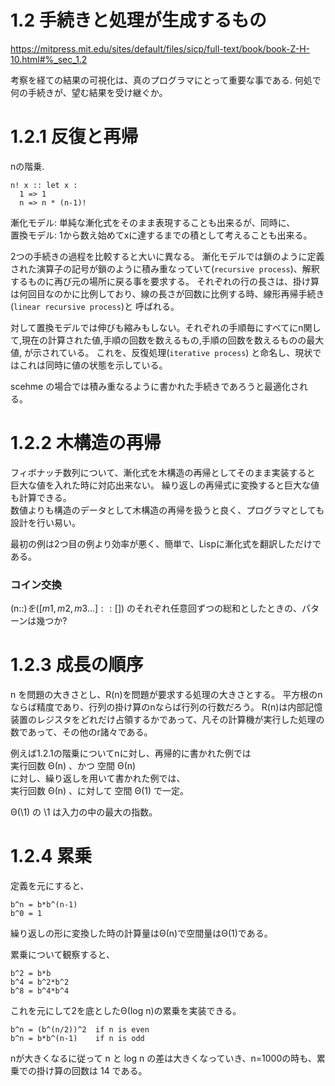 
# 1.2 手続きと処理が生成するもの

https://mitpress.mit.edu/sites/default/files/sicp/full-text/book/book-Z-H-10.html#%_sec_1.2  

考察を経ての結果の可視化は、真のプログラマにとって重要な事である.
何処で何の手続きが、望む結果を受け継ぐか。

# 1.2.1 反復と再帰

nの階乗.
```
n! x :: let x :
  1 => 1
  n => n * (n-1)!
```

漸化モデル: 単純な漸化式をそのまま表現することも出来るが、同時に、  
置換モデル: 1から数え始めてxに達するまでの積として考えることも出来る。  

2つの手続きの過程を比較すると大いに異なる。
漸化モデルでは鎖のように定義された演算子の記号が鎖のように積み重なっていて(`recursive process`)、解釈するものに再び元の場所に戻る事を要求する。
それぞれの行の長さは、掛け算は何回目なのかに比例しており、線の長さが回数に比例する時、線形再帰手続き(`linear recursive process`)と 呼ばれる。

対して置換モデルでは伸びも縮みもしない。それぞれの手順毎にすべてにn関して,現在の計算された値,手順の回数を数えるもの,手順の回数を数えるものの最大値, が示されている。 これを、反復処理(`iterative process`) と命名し、現状ではこれは同時に値の状態を示している。


scehme の場合では積み重なるように書かれた手続きであろうと最適化される。


# 1.2.2 木構造の再帰

フィボナッチ数列について、漸化式を木構造の再帰としてそのまま実装すると 巨大な値を入れた時に対応出来ない。 繰り返しの再帰式に変換すると巨大な値も計算できる。  
 数値よりも構造のデータとして木構造の再帰を扱うと良く、プログラマとしても設計を行い易い。
 
最初の例は2つ目の例より効率が悪く、簡単で、Lispに漸化式を翻訳しただけである。

### コイン交換

(n::$) を ([m1, m2, m3...]::[$]) のそれぞれ任意回ずつの総和としたときの、パターンは幾つか?


# 1.2.3 成長の順序
n を問題の大きさとし、R(n)を問題が要求する処理の大きさとする。
平方根のnならば精度であり、行列の掛け算のnならば行列の行数だろう。
R(n)は内部記憶装置のレジスタをどれだけ占領するかであって、凡その計算機が実行した処理の数であって、その他のr諸々である。  

例えば1.2.1の階乗についてnに対し、再帰的に書かれた例では  
実行回数 Θ(n) 、かつ 空間 Θ(n)  
に対し、繰り返しを用いて書かれた例では、  
実行回数 Θ(n) 、に対して 空間 Θ(1) で一定。  

Θ(\1) の \1 は入力の中の最大の指数。


# 1.2.4 累乗
定義を元にすると、
```
b^n = b*b^(n-1)
b^0 = 1
```
繰り返しの形に変換した時の計算量はΘ(n)で空間量はΘ(1)である。

累乗について観察すると、
```
b^2 = b*b
b^4 = b^2*b^2
b^8 = b^4*b^4
```
これを元にして2を底としたΘ(log n)の累乗を実装できる。
```
b^n = (b^(n/2))^2  if n is even
b^n = b*b^(n-1)    if n is odd
```

nが大きくなるに従って n と log n の差は大きくなっていき、n=1000の時も、累乗での掛け算の回数は 14 である。









